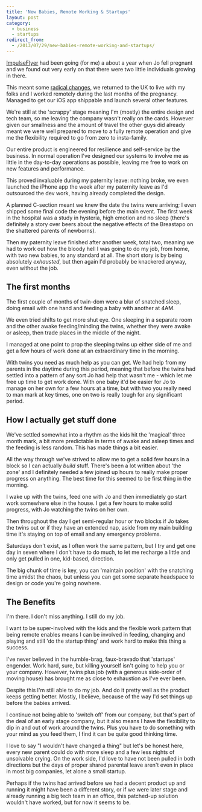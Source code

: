 ```yaml
---
title: 'New Babies, Remote Working & Startups'
layout: post
category:
  - business
  - startups
redirect_from:
  - /2013/07/29/new-babies-remote-working-and-startups/
---
```


[ImpulseFlyer](http://impulseflyer.com/?referrer=pawodukomi) had been going (for me) a about a year when Jo fell pregnant and we found out very early on that there were two little individuals growing in there.

This meant some [radical changes](/2012/12/17/leaving/), we returned to the UK to live with my folks and I worked remotely during the last months of the pregnancy. Managed to get our iOS app shippable and launch several other features.

We're still at the 'scrappy' stage meaning I'm (mostly) the entire design and tech team, so me leaving the company wasn't really on the cards. However given our smallness and the amount of travel the other guys did already meant we were well prepared to move to a fully remote operation and give me the flexibility required to go from zero to insta-family.

Our entire product is engineered for resilience and self-service by the business. In normal operation I've designed our systems to involve me as little in the day-to-day operations as possible, leaving me free to work on new features and performance.

This proved invaluable during my paternity leave: nothing broke, we even launched the iPhone app the week after my paternity leave as I'd outsourced the dev work, having already completed the design.

A planned C-section meant we knew the date the twins were arriving; I even shipped some final code the evening before the main event. The first week in the hospital was a study in hysteria, high emotion and no sleep (there's definitely a story over beers about the negative effects of the Breastapo on the shattered parents of newborns).

Then my paternity leave finished after another week, total two, meaning we had to work out how the bloody hell I was going to do my job, from home, with two new babies, to any standard at all. The short story is by being absolutely *exhausted*, but then again I'd probably be knackered anyway, even without the job.

## The first months

The first couple of months of twin-dom were a blur of snatched sleep, doing email with one hand and feeding a baby with another at 4AM.

We even tried shifts to get more shut eye. One sleeping in a separate room and the other awake feeding/minding the twins, whether they were awake or asleep, then trade places in the middle of the night.

I managed at one point to prop the sleeping twins up either side of me and get a few hours of work done at an extraordinary time in the morning.

With twins you need as much help as you can get. We had help from my parents in the daytime during this period, meaning that before the twins had settled into a pattern of any sort Jo had help that wasn't me - which let me free up time to get work done. With one baby it'd be easier for Jo to manage on her own for a few hours at a time, but with two you really need to man mark at key times, one on two is really tough for any significant period.

## How I actually get stuff done

We've settled somewhat into a rhythm as the kids hit the 'magical' three month mark, a bit more predictable in terms of awake and asleep times and the feeding is less random. This has made things a bit easier.

All the way through we've strived to allow me to get a solid few hours in a block so I can actually *build* stuff. There's been a lot written about 'the zone' and I definitely needed a few joined up hours to really make proper progress on anything. The best time for this seemed to be first thing in the morning.

I wake up with the twins, feed one with Jo and then immediately go start work somewhere else in the house. I get a few hours to make solid progress, with Jo watching the twins on her own.

Then throughout the day I get semi-regular hour or two blocks if Jo takes the twins out or if they have an extended nap, aside from my main building time it's staying on top of email and any emergency problems.

Saturdays don't exist, as I often work the same pattern, but I try and get one day in seven where I don't have to do much, to let me recharge a little and only get pulled in one, kid-based, direction.

The big chunk of time is key, you can 'maintain position' with the snatching time amidst the chaos, but unless you can get some separate headspace to design or code you're going nowhere.

## The Benefits

I'm there. I don't miss anything. I still do my job.

I want to be super-involved with the kids and the flexible work pattern that being remote enables means I can be involved in feeding, changing and playing and still 'do the startup thing' and work hard to make this thing a success.

I've never believed in the humble-brag, faux-bravado that 'startups' engender. Work hard, sure, but killing yourself isn't going to help you or your company. However, twins plus job (with a generous side-order of moving house) has brought me as close to exhaustion as I've ever been.

Despite this I'm still able to do my job. And do it pretty well as the product keeps getting better. Mostly, I believe, because of the way I'd set things up before the babies arrived.

I continue not being able to 'switch off' from our company, but that's part of the deal of an early stage company, but it also means I have the flexibility to dip in and out of work around the twins. Plus you have to do something with your mind as you feed them, I find it can be quite good thinking time.

I love to say "I wouldn't have changed a thing" but let's be honest here, every new parent could do with more sleep and a few less nights of unsolvable crying. On the work side, I'd love to have not been pulled in both directions but the days of proper shared parental leave aren't even in place in most big companies, let alone a small startup.

Perhaps if the twins had arrived before we had a decent product up and running it might have been a different story, or if we were later stage and already running a big tech team in an office, this patched-up solution wouldn't have worked, but for now it seems to be.
